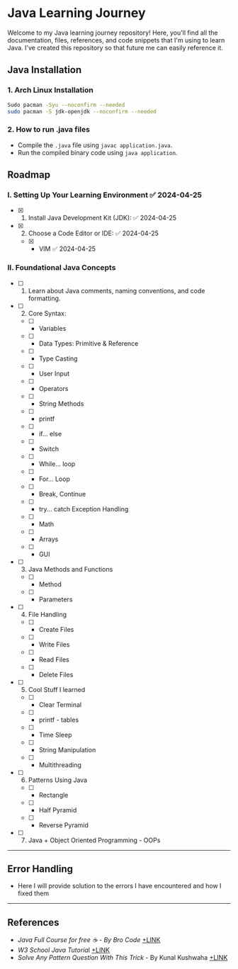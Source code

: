 # Java Learning Journey

Welcome to my Java learning journey repository! Here, you'll find all the documentation, files, references, and code snippets that I'm using to learn Java. I've created this repository so that future me can easily reference it.
## Java Installation

### 1. Arch Linux Installation

```bash
Sudo pacman -Syu --noconfirm --needed
sudo pacman -S jdk-openjdk --noconfirm --needed
```

### 2. How to run .java files
- Compile the `.java` file using `javac application.java`.
- Run the compiled binary code using `java application`.

## Roadmap

### I. Setting Up Your Learning Environment ✅ 2024-04-25
- [x] 1. Install Java Development Kit (JDK): ✅ 2024-04-25
- [x] 2. Choose a Code Editor or IDE: ✅ 2024-04-25
    - [x] - VIM ✅ 2024-04-25
### II. Foundational Java Concepts 

- [ ] 1. Learn about Java comments, naming conventions, and code formatting.
- [ ] 2. Core Syntax:
    - [ ] - Variables
    - [ ] - Data Types: Primitive & Reference
    - [ ] - Type Casting
    - [ ] - User Input
    - [ ] - Operators 
    - [ ] - String Methods
    - [ ] - printf
    - [ ] - if... else
    - [ ] - Switch
    - [ ] - While... loop
    - [ ] - For... Loop
    - [ ] - Break, Continue
    - [ ] - try... catch Exception Handling
    - [ ] - Math
    - [ ] - Arrays
    - [ ] - GUI

- [ ] 3. Java Methods and Functions
    - [ ] - Method 
    - [ ] - Parameters

- [ ] 4. File Handling
    - [ ] - Create Files
    - [ ] - Write Files
    - [ ] - Read Files
    - [ ] - Delete Files

- [ ] 5. Cool Stuff I learned
    - [ ] - Clear Terminal
    - [ ] - printf - tables
    - [ ] - Time Sleep
    - [ ] - String Manipulation
    - [ ] - Multithreading 

- [ ] 6. Patterns Using Java
    - [ ] - Rectangle
    - [ ] - Half Pyramid
    - [ ] - Reverse Pyramid

- [ ] 7. Java + Object Oriented Programming - OOPs

---
## Error Handling
- Here I will provide solution to the errors I have encountered and how I fixed them

---
## References 
- *Java Full Course for free ☕ - By Bro Code* [+LINK](https://www.youtube.com/watch?v=xk4_1vDrzzo)
- *W3 School Java Tutoria*l [+LINK](https://www.w3schools.com/java/default.asp)
- *Solve Any Pattern Question With This Trick* - By Kunal Kushwaha [+LINK](https://www.youtube.com/watch?v=lsOOs5J8ycw)